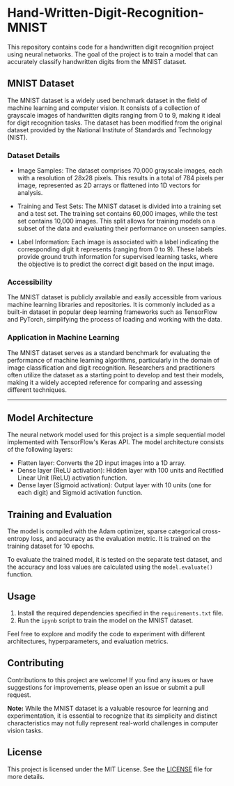# Hand-Written-Digit-Recognition-MNIST

This repository contains code for a handwritten digit recognition project using neural networks. The goal of the project is to train a model that can accurately classify handwritten digits from the MNIST dataset.

## MNIST Dataset

The MNIST dataset is a widely used benchmark dataset in the field of machine learning and computer vision. It consists of a collection of grayscale images of handwritten digits ranging from 0 to 9, making it ideal for digit recognition tasks. The dataset has been modified from the original dataset provided by the National Institute of Standards and Technology (NIST).

### Dataset Details

- Image Samples: The dataset comprises 70,000 grayscale images, each with a resolution of 28x28 pixels. This results in a total of 784 pixels per image, represented as 2D arrays or flattened into 1D vectors for analysis.

- Training and Test Sets: The MNIST dataset is divided into a training set and a test set. The training set contains 60,000 images, while the test set contains 10,000 images. This split allows for training models on a subset of the data and evaluating their performance on unseen samples.

- Label Information: Each image is associated with a label indicating the corresponding digit it represents (ranging from 0 to 9). These labels provide ground truth information for supervised learning tasks, where the objective is to predict the correct digit based on the input image.

### Accessibility

The MNIST dataset is publicly available and easily accessible from various machine learning libraries and repositories. It is commonly included as a built-in dataset in popular deep learning frameworks such as TensorFlow and PyTorch, simplifying the process of loading and working with the data.

### Application in Machine Learning

The MNIST dataset serves as a standard benchmark for evaluating the performance of machine learning algorithms, particularly in the domain of image classification and digit recognition. Researchers and practitioners often utilize the dataset as a starting point to develop and test their models, making it a widely accepted reference for comparing and assessing different techniques.

<hr>

## Model Architecture

The neural network model used for this project is a simple sequential model implemented with TensorFlow's Keras API. The model architecture consists of the following layers:

- Flatten layer: Converts the 2D input images into a 1D array.
- Dense layer (ReLU activation): Hidden layer with 100 units and Rectified Linear Unit (ReLU) activation function.
- Dense layer (Sigmoid activation): Output layer with 10 units (one for each digit) and Sigmoid activation function.

## Training and Evaluation

The model is compiled with the Adam optimizer, sparse categorical cross-entropy loss, and accuracy as the evaluation metric. It is trained on the training dataset for 10 epochs.

To evaluate the trained model, it is tested on the separate test dataset, and the accuracy and loss values are calculated using the `model.evaluate()` function.


## Usage

1. Install the required dependencies specified in the `requirements.txt` file.
2. Run the `ipynb` script to train the model on the MNIST dataset.

Feel free to explore and modify the code to experiment with different architectures, hyperparameters, and evaluation metrics.

## Contributing

Contributions to this project are welcome! If you find any issues or have suggestions for improvements, please open an issue or submit a pull request.

**Note:** While the MNIST dataset is a valuable resource for learning and experimentation, it is essential to recognize that its simplicity and distinct characteristics may not fully represent real-world challenges in computer vision tasks.

## License

This project is licensed under the MIT License. See the [LICENSE](LICENSE) file for more details.

